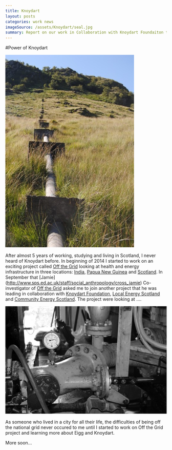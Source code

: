 ```yaml
---
title: Knoydart
layout: posts
categories: work news
imageSource: /assets/Knoydart/seal.jpg
summary: Report on our work in Collaboration with Knoydart Foundaiton to develop new ways of looking at Knoydart's renewable energy.
---
```


#Power of Knoydart



![Hydro turbine](/assets/Knoydart/hydro-pipeline.jpg)

After almost 5 years of working, studying and living in Scotland, I never heard of Knoydart before. In beginning of 2014 I started to work on an exciting project called [Off the Grid](http://lifeoffthegrid.net/) looking at health and energy infrastructure in three locations: [India](http://lifeoffthegrid.net/india/), [Papua New Guinea](http://lifeoffthegrid.net/papua-new-guinea/) and [Scotland](http://lifeoffthegrid.net/scotland/). In September that [Jamie] (http://www.sps.ed.ac.uk/staff/social_anthropology/cross_jamie) Co-investigator of [Off the Grid](http://lifeoffthegrid.net/) asked me to join another project that he was leading in collaboration with [Knoydart Foundation](http://www.knoydart-foundation.com/), [Local Energy Scotland](http://www.localenergyscotland.org/) and [Community Energy Scotland](http://www.communityenergyscotland.org.uk/). The project were looking at ....


![Hydro turbine](/assets/Knoydart/hydro.jpg)

As someone who lived in a city for all their life, the difficulties of being off the national grid never occured to me until I started to work on Off the Grid project and learning more about Eigg and Knoydart.

More soon...
